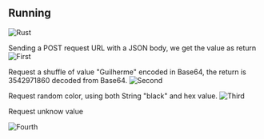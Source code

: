 ## Running
![Rust](https://img.shields.io/badge/rust-%23000000.svg?style=for-the-badge&logo=rust&logoColor=white)


Sending a POST request URL with a JSON body, we get the value as return
![First](https://i.imgur.com/8JQYFon.png)


Request a shuffle of value "Guilherme" encoded in Base64, the return is 3542971860 decoded from Base64.
![Second](https://i.imgur.com/DgWZvFX.png)


Request random color, using both String "black" and hex value.
![Third](https://i.imgur.com/Ix3CsgD.png)


Request unknow value

![Fourth](https://i.imgur.com/YjpjnVk.png)




